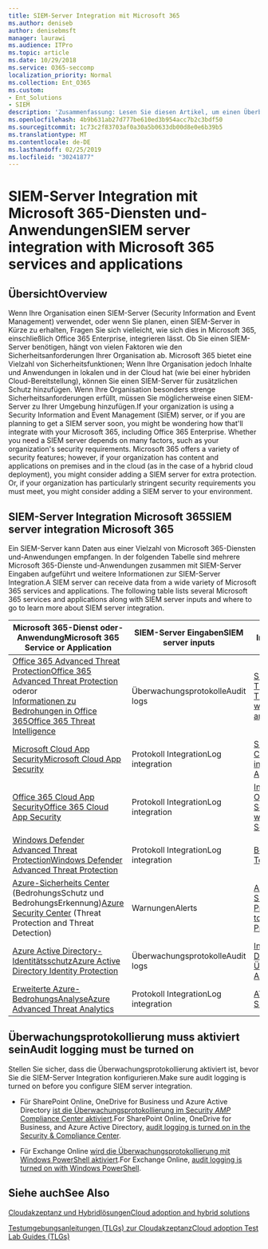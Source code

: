 ```yaml
---
title: SIEM-Server Integration mit Microsoft 365
ms.author: deniseb
author: denisebmsft
manager: laurawi
ms.audience: ITPro
ms.topic: article
ms.date: 10/29/2018
ms.service: O365-seccomp
localization_priority: Normal
ms.collection: Ent_O365
ms.custom:
- Ent_Solutions
- SIEM
description: 'Zusammenfassung: Lesen Sie diesen Artikel, um einen Überblick über die SIEM-Server Integration mit Microsoft 365 zu erhalten.'
ms.openlocfilehash: 4b9b631ab27d777be610ed3b954acc7b2c3bdf50
ms.sourcegitcommit: 1c73c2f83703af0a30a5b0633db00d8e0e6b39b5
ms.translationtype: MT
ms.contentlocale: de-DE
ms.lasthandoff: 02/25/2019
ms.locfileid: "30241877"
---
```

# <a name="siem-server-integration-with-microsoft-365-services-and-applications"></a><span data-ttu-id="8eafa-103">SIEM-Server Integration mit Microsoft 365-Diensten und-Anwendungen</span><span class="sxs-lookup"><span data-stu-id="8eafa-103">SIEM server integration with Microsoft 365 services and applications</span></span>

## <a name="overview"></a><span data-ttu-id="8eafa-104">Übersicht</span><span class="sxs-lookup"><span data-stu-id="8eafa-104">Overview</span></span>

<span data-ttu-id="8eafa-p101">Wenn Ihre Organisation einen SIEM-Server (Security Information and Event Management) verwendet, oder wenn Sie planen, einen SIEM-Server in Kürze zu erhalten, Fragen Sie sich vielleicht, wie sich dies in Microsoft 365, einschließlich Office 365 Enterprise, integrieren lässt. Ob Sie einen SIEM-Server benötigen, hängt von vielen Faktoren wie den Sicherheitsanforderungen Ihrer Organisation ab. Microsoft 365 bietet eine Vielzahl von Sicherheitsfunktionen; Wenn Ihre Organisation jedoch Inhalte und Anwendungen in lokalen und in der Cloud hat (wie bei einer hybriden Cloud-Bereitstellung), können Sie einen SIEM-Server für zusätzlichen Schutz hinzufügen. Wenn Ihre Organisation besonders strenge Sicherheitsanforderungen erfüllt, müssen Sie möglicherweise einen SIEM-Server zu Ihrer Umgebung hinzufügen.</span><span class="sxs-lookup"><span data-stu-id="8eafa-p101">If your organization is using a Security Information and Event Management (SIEM) server, or if you are planning to get a SIEM server soon, you might be wondering how that'll integrate with your Microsoft 365, including Office 365 Enterprise. Whether you need a SIEM server depends on many factors, such as your organization's security requirements. Microsoft 365 offers a variety of security features; however, if your organization has content and applications on premises and in the cloud (as in the case of a hybrid cloud deployment), you might consider adding a SIEM server for extra protection. Or, if your organization has particularly stringent security requirements you must meet, you might consider adding a SIEM server to your environment.</span></span>

## <a name="siem-server-integration-microsoft-365"></a><span data-ttu-id="8eafa-109">SIEM-Server Integration Microsoft 365</span><span class="sxs-lookup"><span data-stu-id="8eafa-109">SIEM server integration Microsoft 365</span></span>

<span data-ttu-id="8eafa-p102">Ein SIEM-Server kann Daten aus einer Vielzahl von Microsoft 365-Diensten und-Anwendungen empfangen. In der folgenden Tabelle sind mehrere Microsoft 365-Dienste und-Anwendungen zusammen mit SIEM-Server Eingaben aufgeführt und weitere Informationen zur SIEM-Server Integration.</span><span class="sxs-lookup"><span data-stu-id="8eafa-p102">A SIEM server can receive data from a wide variety of Microsoft 365 services and applications. The following table lists several Microsoft 365 services and applications along with SIEM server inputs and where to go to learn more about SIEM server integration.</span></span> 

| <span data-ttu-id="8eafa-112">Microsoft 365-Dienst oder-Anwendung</span><span class="sxs-lookup"><span data-stu-id="8eafa-112">Microsoft 365 Service or Application</span></span> | <span data-ttu-id="8eafa-113">SIEM-Server Eingaben</span><span class="sxs-lookup"><span data-stu-id="8eafa-113">SIEM server inputs</span></span> | <span data-ttu-id="8eafa-114">Ressourcen für weitere Informationen</span><span class="sxs-lookup"><span data-stu-id="8eafa-114">Resources to learn more</span></span> |
| --- | --- | --- |
| [<span data-ttu-id="8eafa-115">Office 365 Advanced Threat Protection</span><span class="sxs-lookup"><span data-stu-id="8eafa-115">Office 365 Advanced Threat Protection</span></span>](office-365-atp.md) <br/>   <span data-ttu-id="8eafa-116">oder</span><span class="sxs-lookup"><span data-stu-id="8eafa-116">or</span></span>   <br/>[<span data-ttu-id="8eafa-117">Informationen zu Bedrohungen in Office 365</span><span class="sxs-lookup"><span data-stu-id="8eafa-117">Office 365 Threat Intelligence</span></span>](office-365-ti.md) | <span data-ttu-id="8eafa-118">Überwachungsprotokolle</span><span class="sxs-lookup"><span data-stu-id="8eafa-118">Audit logs</span></span> | [<span data-ttu-id="8eafa-119">SIEM-Integration mit Office 365 Threat Intelligence und Advanced Threat Protection</span><span class="sxs-lookup"><span data-stu-id="8eafa-119">SIEM integration with Office 365 Threat Intelligence and Advanced Threat Protection</span></span>](siem-integration-with-office-365-ti.md) |
| [<span data-ttu-id="8eafa-120">Microsoft Cloud App Security</span><span class="sxs-lookup"><span data-stu-id="8eafa-120">Microsoft Cloud App Security</span></span>](https://docs.microsoft.com/cloud-app-security/what-is-cloud-app-security) | <span data-ttu-id="8eafa-121">Protokoll Integration</span><span class="sxs-lookup"><span data-stu-id="8eafa-121">Log integration</span></span> | [<span data-ttu-id="8eafa-122">SIEM-Integration in Microsoft Cloud-App-Sicherheit</span><span class="sxs-lookup"><span data-stu-id="8eafa-122">SIEM integration with Microsoft Cloud App Security</span></span>](https://docs.microsoft.com/cloud-app-security/siem) |
| [<span data-ttu-id="8eafa-123">Office 365 Cloud App Security</span><span class="sxs-lookup"><span data-stu-id="8eafa-123">Office 365 Cloud App Security</span></span>](office-365-cas-overview.md) | <span data-ttu-id="8eafa-124">Protokoll Integration</span><span class="sxs-lookup"><span data-stu-id="8eafa-124">Log integration</span></span> | [<span data-ttu-id="8eafa-125">Integrieren Ihres SIEM-Servers in Office 365 Cloud App Security</span><span class="sxs-lookup"><span data-stu-id="8eafa-125">Integrate your SIEM server with Office 365 Cloud App Security</span></span>](integrate-your-siem-server-with-office-365-cas.md) |
| [<span data-ttu-id="8eafa-126">Windows Defender Advanced Threat Protection</span><span class="sxs-lookup"><span data-stu-id="8eafa-126">Windows Defender Advanced Threat Protection</span></span>](https://docs.microsoft.com/windows/security/threat-protection/) | <span data-ttu-id="8eafa-127">Protokoll Integration</span><span class="sxs-lookup"><span data-stu-id="8eafa-127">Log integration</span></span> | [<span data-ttu-id="8eafa-128">Benachrichtigungen an Ihre SIEM-Tools</span><span class="sxs-lookup"><span data-stu-id="8eafa-128">Pull alerts to your SIEM tools</span></span>](https://docs.microsoft.com/windows/security/threat-protection/windows-defender-atp/configure-siem-windows-defender-advanced-threat-protection) |
| <span data-ttu-id="8eafa-129">[Azure-Sicherheits Center](https://docs.microsoft.com/azure/security-center/security-center-intro) (BedrohungsSchutz und BedrohungsErkennung)</span><span class="sxs-lookup"><span data-stu-id="8eafa-129">[Azure Security Center](https://docs.microsoft.com/azure/security-center/security-center-intro) (Threat Protection and Threat Detection)</span></span> | <span data-ttu-id="8eafa-130">Warnungen</span><span class="sxs-lookup"><span data-stu-id="8eafa-130">Alerts</span></span> | [<span data-ttu-id="8eafa-131">Azure Security Data Export to SIEM-Pipeline Configuration-Preview</span><span class="sxs-lookup"><span data-stu-id="8eafa-131">Azure Security data export to SIEM - Pipeline Configuration - Preview</span></span>](https://docs.microsoft.com/azure/security-center/security-center-export-data-to-siem) |
| [<span data-ttu-id="8eafa-132">Azure Active Directory-Identitätsschutz</span><span class="sxs-lookup"><span data-stu-id="8eafa-132">Azure Active Directory Identity Protection</span></span>](https://docs.microsoft.com/azure/active-directory/identity-protection/overview) | <span data-ttu-id="8eafa-133">Überwachungsprotokolle</span><span class="sxs-lookup"><span data-stu-id="8eafa-133">Audit logs</span></span> | [<span data-ttu-id="8eafa-134">Integrieren von Azure Active Directory-Überwachungsprotokollen</span><span class="sxs-lookup"><span data-stu-id="8eafa-134">Integrate Azure Active Directory audit logs</span></span>](https://docs.microsoft.com/azure/security/security-azure-log-integration-ad) |
| [<span data-ttu-id="8eafa-135">Erweiterte Azure-BedrohungsAnalyse</span><span class="sxs-lookup"><span data-stu-id="8eafa-135">Azure Advanced Threat Analytics</span></span>](https://docs.microsoft.com/azure/security/azure-threat-detection) | <span data-ttu-id="8eafa-136">Protokoll Integration</span><span class="sxs-lookup"><span data-stu-id="8eafa-136">Log integration</span></span> | [<span data-ttu-id="8eafa-137">ATA SIEM-Protokoll Referenz</span><span class="sxs-lookup"><span data-stu-id="8eafa-137">ATA SIEM log reference</span></span>](https://docs.microsoft.com/advanced-threat-analytics/cef-format-sa) |

## <a name="audit-logging-must-be-turned-on"></a><span data-ttu-id="8eafa-138">Überwachungsprotokollierung muss aktiviert sein</span><span class="sxs-lookup"><span data-stu-id="8eafa-138">Audit logging must be turned on</span></span>

<span data-ttu-id="8eafa-139">Stellen Sie sicher, dass die Überwachungsprotokollierung aktiviert ist, bevor Sie die SIEM-Server Integration konfigurieren.</span><span class="sxs-lookup"><span data-stu-id="8eafa-139">Make sure audit logging is turned on before you configure SIEM server integration.</span></span> 

- <span data-ttu-id="8eafa-140">Für SharePoint Online, OneDrive for Business und Azure Active Directory [ist die Überwachungsprotokollierung im Security _AMP_ Compliance Center aktiviert](https://docs.microsoft.com/office365/securitycompliance/turn-audit-log-search-on-or-off).</span><span class="sxs-lookup"><span data-stu-id="8eafa-140">For SharePoint Online, OneDrive for Business, and Azure Active Directory, [audit logging is turned on in the Security & Compliance Center](https://docs.microsoft.com/office365/securitycompliance/turn-audit-log-search-on-or-off).</span></span>

- <span data-ttu-id="8eafa-141">Für Exchange Online [wird die Überwachungsprotokollierung mit Windows PowerShell aktiviert](https://docs.microsoft.com/office365/securitycompliance/enable-mailbox-auditing).</span><span class="sxs-lookup"><span data-stu-id="8eafa-141">For Exchange Online, [audit logging is turned on with Windows PowerShell](https://docs.microsoft.com/office365/securitycompliance/enable-mailbox-auditing).</span></span>
 
## <a name="see-also"></a><span data-ttu-id="8eafa-142">Siehe auch</span><span class="sxs-lookup"><span data-stu-id="8eafa-142">See Also</span></span>

[<span data-ttu-id="8eafa-143">Cloudakzeptanz und Hybridlösungen</span><span class="sxs-lookup"><span data-stu-id="8eafa-143">Cloud adoption and hybrid solutions</span></span>](https://docs.microsoft.com/office365/enterprise/cloud-adoption-and-hybrid-solutions)
  
[<span data-ttu-id="8eafa-144">Testumgebungsanleitungen (TLGs) zur Cloudakzeptanz</span><span class="sxs-lookup"><span data-stu-id="8eafa-144">Cloud adoption Test Lab Guides (TLGs)</span></span>](https://docs.microsoft.com/office365/enterprise/cloud-adoption-test-lab-guides-tlgs)


